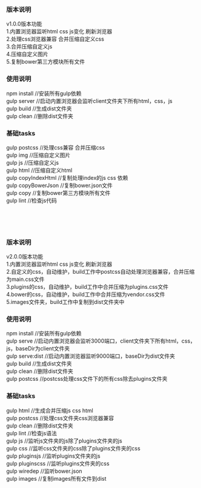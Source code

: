 ### 版本说明 <br />
v1.0.0版本功能  <br />
1.内置浏览器监听html css js变化 刷新浏览器<br />
2.处理css浏览器兼容 合并压缩自定义css <br />
3.合并压缩自定义js <br />
4.压缩自定义图片 <br />
5.复制bower第三方模块所有文件 <br />

### 使用说明 <br />
npm install  //安装所有gulp依赖 <br />
gulp server //启动内置浏览器会监听client文件夹下所有html，css，js <br />
gulp build  //生成dist文件夹 <br />
gulp clean  //删除dist文件夹 <br />

### 基础tasks <br />
gulp postcss //处理css兼容 合并压缩css <br />
gulp img  //压缩自定义图片 <br />
gulp js  //压缩自定义js <br />
gulp html //压缩自定义html  <br />
gulp copyIndexHtml //复制处理index的js css 依赖 <br />
gulp copyBowerJson //复制bower.json文件 <br />
gulp copy //复制bower第三方模块所有文件 <br />
gulp lint //检查js代码 <br />
 


<br /><br /><br />
### 版本说明 <br />
v2.0.0版本功能  <br />
1.内置浏览器监听html css js变化 刷新浏览器<br />
2.自定义的css，自动维护，build工作中postcss自动处理浏览器兼容，合并压缩为main.css文件 <br />
3.plugins的css，自动维护，build工作中合并压缩为plugins.css文件 <br />
4.bower的css，自动维护，build工作中合并压缩为vendor.css文件 <br />
5.images文件夹，build工作中复制到dist文件夹中<br />

### 使用说明 <br />
npm install  //安装所有gulp依赖 <br />
gulp serve //启动内置浏览器会监听3000端口，client文件夹下所有html，css，js，baseDir为client文件夹 <br />
gulp serve:dist  //启动内置浏览器监听9000端口，baseDir为dist文件夹<br />
gulp build  //生成dist文件夹 <br />
gulp clean  //删除dist文件夹 <br />
gulp postcss  //postcss处理css文件下的所有css除去plugins文件夹 <br />

### 基础tasks <br />
gulp html //生成合并压缩js css  html <br />
gulp postcss  //处理css文件夹css浏览器兼容 <br />
gulp clean  //删除dist文件夹 <br />
gulp lint //检查js语法 <br />
gulp js //监听js文件夹的js除了plugins文件夹的js <br />
gulp css //监听css文件夹的css除了plugins文件夹的css<br />
gulp pluginsjs //监听plugins文件夹的js <br />
gulp pluginscss  //监听plugins文件夹的css <br />
gulp wiredep //监听bower.json <br />
gulp images //复制images所有文件到dist <br />
